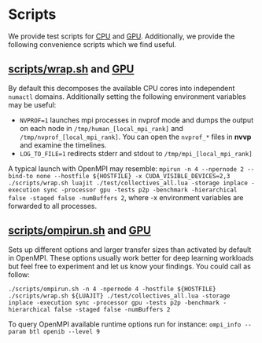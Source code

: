 # Scripts
We provide test scripts for [CPU](https://github.com/facebookresearch/TorchMPI/scripts/test_cpu.sh) and [GPU](https://github.com/facebookresearch/TorchMPI/scripts/test_gpu.sh).
Additionally, we provide the following convenience scripts which we find useful.

## [scripts/wrap.sh](https://github.com/facebookresearch/TorchMPI/scripts/test_cpu.sh) and [GPU](https://github.com/facebookresearch/TorchMPI/scripts/wrap.sh)
By default this decomposes the available CPU cores into independent ```numactl``` domains.
Additionally setting the following environment variables may be useful:
- ```NVPROF=1``` launches mpi processes in nvprof mode and dumps the output on each node in ```/tmp/human_[local_mpi_rank]``` and ```/tmp/nvprof_[local_mpi_rank]```. You can open the ```nvprof_*``` files in **nvvp** and examine the timelines.
- ```LOG_TO_FILE=1``` redirects stderr and stdout to ```/tmp/mpi_[local_mpi_rank]```

A typical launch with OpenMPI may resemble:
```mpirun -n 4 --npernode 2 --bind-to none --hostfile ${HOSTFILE} -x CUDA_VISIBLE_DEVICES=2,3 ./scripts/wrap.sh luajit ./test/collectives_all.lua -storage inplace -execution sync -processor gpu -tests p2p -benchmark -hierarchical false -staged false -numBuffers 2```, where -x environment variables are forwarded to all processes.

## [scripts/ompirun.sh](https://github.com/facebookresearch/TorchMPI/scripts/test_cpu.sh) and [GPU](https://github.com/facebookresearch/TorchMPI/scripts/ompirun.sh)
Sets up different options and larger transfer sizes than activated by default in OpenMPI.
These options usually work better for deep learning workloads but feel free to experiment and let us know your findings.
You could call as follow:
```
./scripts/ompirun.sh -n 4 -npernode 4 -hostfile ${HOSTFILE} ./scripts/wrap.sh ${LUAJIT} ./test/collectives_all.lua -storage inplace -execution sync -processor gpu -tests p2p -benchmark -hierarchical false -staged false -numBuffers 2
```
To query OpenMPI available runtime options run for instance:
```ompi_info --param btl openib --level 9```